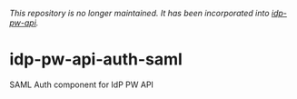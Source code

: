 *This repository is no longer maintained. It has been incorporated
into [idp-pw-api](https://github.com/silinternational/idp-pw-api).*

# idp-pw-api-auth-saml
SAML Auth component for IdP PW API

